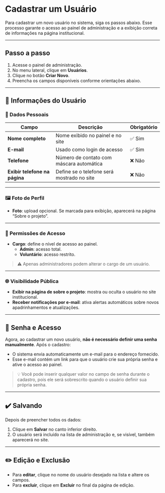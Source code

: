 # Cadastrar um Usuário

Para cadastrar um novo usuário no sistema, siga os passos abaixo. Esse processo garante o acesso ao painel de administração e a exibição correta de informações na página institucional.

---

## Passo a passo

1. Acesse o painel de administração.
2. No menu lateral, clique em **Usuários**.
3. Clique no botão **Criar Novo**.
4. Preencha os campos disponíveis conforme orientações abaixo.

---

## 👤 Informações do Usuário

### 📇 Dados Pessoais

| Campo                         | Descrição                                  | Obrigatório |
| ----------------------------- | ------------------------------------------ | ----------- |
| **Nome completo**             | Nome exibido no painel e no site           | ✅ Sim       |
| **E-mail**                    | Usado como login de acesso                 | ✅ Sim       |
| **Telefone**                  | Número de contato com máscara automática   | ❌ Não       |
| **Exibir telefone na página** | Define se o telefone será mostrado no site | ❌ Não       |

---

### 🖼️ Foto de Perfil

- **Foto**: upload opcional. Se marcada para exibição, aparecerá na página “Sobre o projeto”.

---

### 🔐 Permissões de Acesso

- **Cargo**: define o nível de acesso ao painel.
  - **Admin**: acesso total.
  - **Voluntário**: acesso restrito.

> ⚠️ Apenas administradores podem alterar o cargo de um usuário.

---

### 🌐 Visibilidade Pública

- **Exibir na página de sobre o projeto**: mostra ou oculta o usuário no site institucional.
- **Receber notificações por e-mail**: ativa alertas automáticos sobre novos apadrinhamentos e atualizações.

---

## 🔑 Senha e Acesso

Agora, ao cadastrar um novo usuário, **não é necessário definir uma senha manualmente**. Após o cadastro:

- O sistema envia automaticamente um e-mail para o endereço fornecido.
- Esse e-mail contém um link para que o usuário crie sua própria senha e ative o acesso ao painel.

> 💡 Você pode inserir qualquer valor no campo de senha durante o cadastro, pois ele será sobrescrito quando o usuário definir sua própria senha.

---

## ✔️ Salvando

Depois de preencher todos os dados:

1. Clique em **Salvar** no canto inferior direito.
2. O usuário será incluído na lista de administração e, se visível, também aparecerá no site.

---

## ✏️ Edição e Exclusão

- Para **editar**, clique no nome do usuário desejado na lista e altere os campos.
- Para **excluir**, clique em **Excluir** no final da página de edição.
